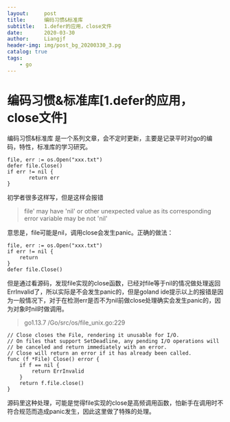 ```yaml
---
layout:     post                  
title:      编码习惯&标准库
subtitle:   1.defer的应用，close文件
date:       2020-03-30
author:     Liangjf
header-img: img/post_bg_20200330_3.pg
catalog: true                      
tags:                       
    - go
---
```


# 编码习惯&标准库[1.defer的应用，close文件]
编码习惯&标准库 是一个系列文章，会不定时更新，主要是记录平时对go的编码，特性，标准库的学习研究。


    file, err := os.Open("xxx.txt")
    defer file.Close()
    if err != nil {
           return err
    }

初学者很多这样写，但是这样会报错

> file' may have 'nil' or other unexpected value as its corresponding error variable may be not 'nil' 

意思是，file可能是nil，调用close会发生panic。正确的做法：

    file, err := os.Open("xxx.txt")
    if err != nil {
        return
    }
    defer file.Close()

但是通过看源码，发现file实现的close函数，已经对file等于nil的情况做处理返回ErrInvalid了，所以实际是不会发生panic的，但是goland ide提示以上的报错是因为一般情况下，对于在检测err是否不为nil前做close处理确实会发生panic的，因为对象时nil时做调用。

> go1.13.7  /Go/src/os/file_unix.go:229

    // Close closes the File, rendering it unusable for I/O.
    // On files that support SetDeadline, any pending I/O operations will
    // be canceled and return immediately with an error.
    // Close will return an error if it has already been called.
    func (f *File) Close() error {
        if f == nil {
            return ErrInvalid
        }
        return f.file.close()
    }

源码里这种处理，可能是觉得file实现的close是高频调用函数，怕新手在调用时不符合规范而造成panic发生，因此这里做了特殊的处理。


